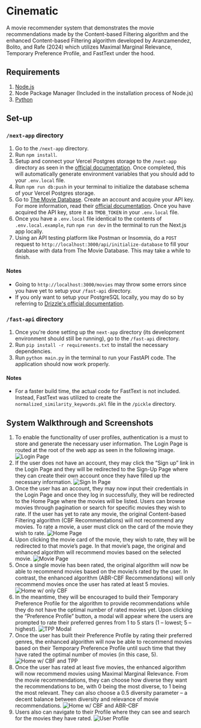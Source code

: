 # Cinematic

A movie recommender system that demonstrates the movie recommendations made by the Content-based Filtering algorithm and the enhanced Content-based Filtering algorithm developed by Aranzamendez, Bolito, and Rafe (2024) which utilizes Maximal Marginal Relevance, Temporary Preference Profile, and FastText under the hood.

## Requirements

1. [Node.js](https://nodejs.org/en/download)
1. Node Package Manager (Included in the installation process of Node.js)
1. [Python](https://code.visualstudio.com/docs/python/python-tutorial)

## Set-up

### `/next-app` directory

1. Go to the `/next-app` directory.
1. Run `npm install`.
1. Setup and connect your Vercel Postgres storage to the `/next-app` directory as seen in the [official documentation](https://vercel.com/docs/storage/vercel-postgres/quickstart). Once completed, this will automatically generate environment variables that you should add to your `.env.local` file.
1. Run `npm run db:push` in your terminal to initialize the database schema of your Vercel Postgres storage.
1. Go to [The Movie Database](https://www.themoviedb.org/). Create an account and acquire your API key. For more information, read their [official documentation](https://developer.themoviedb.org/docs/getting-started). Once you have acquired the API key, store it as `TMDB_TOKEN` in your `.env.local` file.
1. Once you have a `.env.local` file identical to the contents of `.env.local.example`, run `npm run dev` in the terminal to run the Next.js app locally.
1. Using an API testing platform like Postman or Insomnia, do a `POST` request to `http://localhost:3000/api/initialize-database` to fill your database with data from The Movie Database. This may take a while to finish.

#### Notes

- Going to `http://localhost:3000/movies` may throw some errors since you have yet to setup your `/fast-api` directory.
- If you only want to setup your PostgreSQL locally, you may do so by referring to [Drizzle's official documentation](https://orm.drizzle.team/docs/overview).

### `/fast-api` directory

1. Once you're done setting up the `next-app` directory (its development environment should still be running), go to the `/fast-api` directory.
1. Run `pip install -r requirements.txt` to install the necessary dependencies.
1. Run `python main.py` in the terminal to run your FastAPI code. The application should now work properly.

#### Notes

- For a faster build time, the actual code for FastText is not included. Instead, FastText was utilized to create the `normalized_similarity_keywords.pkl` file in the `/pickle` directory.

## System Walkthrough and Screenshots

1. To enable the functionality of user profiles, authentication is a must to store and generate the necessary user information. The Login Page is routed at the root of the web app as seen in the following image.
   ![Login Page](/screenshots/1.%20Login.jpeg)
1. If the user does not have an account, they may click the “Sign up” link in the Login Page and they will be redirected to the Sign-Up Page where they can create their own account once they have filled up the necessary information.
   ![Sign In Page](/screenshots/2.%20Signup.jpeg)
1. Once the user has an account, they may now input their credentials in the Login Page and once they log in successfully, they will be redirected to the Home Page where the movies will be listed. Users can browse movies through pagination or search for specific movies they wish to rate. If the user has yet to rate any movie, the original Content-based Filtering algorithm (CBF Recommendations) will not recommend any movies. To rate a movie, a user must click on the card of the movie they wish to rate.
   ![Home Page](</screenshots/3.%20Home%20(No%20Rated%20Movie%20and%20TPP).jpeg>)
1. Upon clicking the movie card of the movie, they wish to rate, they will be redirected to that movie’s page. In that movie’s page, the original and enhanced algorithm will recommend movies based on the selected movie.
   ![Movie Page](/screenshots/4.%20Movie%20Page.jpeg)
1. Once a single movie has been rated, the original algorithm will now be able to recommend movies based on the movie/s rated by the user. In contrast, the enhanced algorithm (ABR-CBF Recommendations) will only recommend movies once the user has rated at least 5 movies.
   ![Home w/ only CBF](</screenshots/5.%20Home%20(w%20Rated%20Movie%20and%20no%20TPP).jpeg>)
1. In the meantime, they will be encouraged to build their Temporary Preference Profile for the algorithm to provide recommendations while they do not have the optimal number of rated movies yet. Upon clicking the “Preference Profile” button, a modal will appear where the users are prompted to rate their preferred genres from 1 to 5 stars (1 – lowest; 5 – highest).
   ![TPP Modal](/screenshots/6.%20Preference%20Profile%20Modal.jpg)
1. Once the user has built their Preference Profile by rating their preferred genres, the enhanced algorithm will now be able to recommend movies based on their Temporary Preference Profile until such time that they have rated the optimal number of movies (in this case, 5).
   ![Home w/ CBF and TPP](</screenshots/7.%20Home%20(w%20Rated%20Movie%20and%20TPP).jpeg>)
1. Once the user has rated at least five movies, the enhanced algorithm will now recommend movies using Maximal Marginal Relevance. From the movie recommendations, they can choose how diverse they want the recommendations to be, with 0 being the most diverse, to 1 being the most relevant. They can also choose a 0.5 diversity parameter – a decent balance between diversity and relevance of movie recommendations.
   ![Home w/ CBF and ABR-CBF](</screenshots/8.%20Home%20(w%20CBF%20and%20ABR-CBF).jpeg>)
1. Users also can navigate to their Profile where they can see and search for the movies they have rated.
   ![User Profile](/screenshots/9.%20User%20Profile.jpeg)
